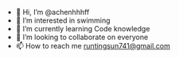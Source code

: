 - 👋 Hi, I’m @achenhhhff
- 👀 I’m interested in swimming
- 🌱 I’m currently learning Code knowledge
- 💞️ I’m looking to collaborate on everyone
- 📫 How to reach me runtingsun741@gmail.com 


<!---
achenhhhff/achenhhhff is a ✨ special ✨ repository because its `README.md` (this file) appears on your GitHub profile.
You can click the Preview link to take a look at your changes.
--->
